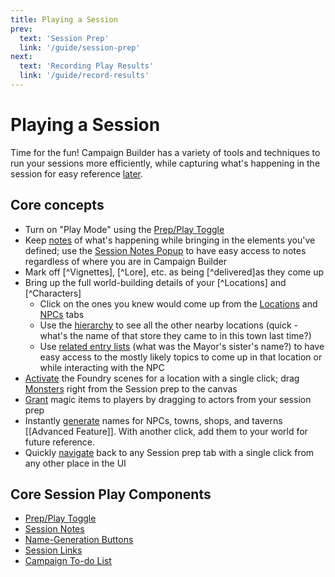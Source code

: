 ```yaml
---
title: Playing a Session
prev: 
  text: 'Session Prep'
  link: '/guide/session-prep'
next: 
  text: 'Recording Play Results'
  link: '/guide/record-results'
---
```


# Playing a Session
Time for the fun!  Campaign Builder has a variety of tools and techniques to run your sessions more efficiently, while capturing what's happening in the session for easy reference [later](/guide/record-results).

## Core concepts
* Turn on "Play Mode" using the [Prep/Play Toggle](/reference/navigation/prep-play)
* Keep [notes](/reference/campaign-mgt/content/session/notes) of what's happening while bringing in the elements you've defined; use the [Session Notes Popup](/reference/play-mode/session-note-popup) to have easy access to notes regardless of where you are in Campaign Builder
* Mark off [^Vignettes], [^Lore], etc. as being [^delivered]as they come up
* Bring up the full world-building details of your [^Locations] and [^Characters]
  * Click on the ones you knew would come up from the [Locations](/reference/campaign-mgt/content/session/locations) and [NPCs](/reference/campaign-mgt/content/session/npcs) tabs
  * Use the [hierarchy](/reference/navigation/sidebar#hierarchies) to see all the other nearby locations    (quick - what's the name of that store they came to in this town last time?) 
  * Use [related entry lists](/reference/world-building/content/entry/relationships) (what was the Mayor's sister's name?) to have easy access to the mostly likely topics to come up in that location or while interacting with the NPC
* [Activate](/reference/world-building/content/location#scenes) the Foundry scenes for a location with a single click; drag [Monsters](/reference/campaign-mgt/content/session/monsters) right from the Session prep to the canvas
* [Grant](/reference/campaign-mgt/content/session/magic-items) magic items to players by dragging to actors from your session prep
* Instantly [generate](/reference/play-mode/name-generation) names for NPCs, towns, shops, and taverns [[Advanced Feature]]. With another click, add them to your world for future reference.
* Quickly [navigate](/reference/play-mode/session-links) back to any Session prep tab with a single click from any other place in the UI

## Core Session Play Components
* [Prep/Play Toggle](/reference/navigation/prep-play)
* [Session Notes](/reference/campaign-mgt/content/session/notes)
* [Name-Generation Buttons](/reference/play-mode/name-generation)
* [Session Links](/reference/play-mode/session-links)
* [Campaign To-do List](/reference/campaign-mgt/content/campaign/todos)


<!-- # Playing a Session

The module provides several features to help you run your game smoothly.

## Session Management

During a session:
1. Open the Campaign Planning tab

2. Select the current session

3. Use the various tabs to access your prepared content

4. Mark elements as "used" or "revealed" as appropriate

## Quick Access

The module provides quick access to:
- Foundry Scenes linked to your Locations
- Foundry Actors linked to your Characters
- Foundry Items linked to your magic items

Simply click the appropriate icon next to an element to access it. Context menus are also available for additional options.

## Note Taking

You can take notes during the session:
1. In your session, click the "Notes" tab

2. Enter your notes

3. Click "Save"

Entering play mode will (assuming you have the setting turned on in Module Settings) automatically open a separate window
that is tied to the notes of the current session.  This can make it easier to take quick notes without needing to change your tab, etc.
inside the main window.  

Changes in one spot will be reflected in the other when you save. -->

<!-- - [Running Your Session](session-play/index.md)
- [Managing Content During Gameplay](session-play/gameplay-management.md)
- [Tracking Session Progress](session-play/progress-tracking.md)
- [Real-Time Content Creation](session-play/realtime-content.md)
- [Post-Session Activities](session-play/post-session.md) -->
